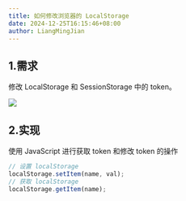 ```yaml
---
title: 如何修改浏览器的 LocalStorage
date: 2024-12-25T16:15:46+08:00
author: LiangMingJian
---
```


## 1.需求

修改 LocalStorage 和 SessionStorage 中的 token。

![](/_images/drawingbed/img/202205051036044.png)

## 2.实现

使用 JavaScript 进行获取 token 和修改 token 的操作

```javascript
// 设置 localStorage
localStorage.setItem(name, val);
// 获取 localStorage
localStorage.getItem(name);
```
